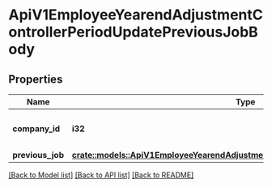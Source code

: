 # ApiV1EmployeeYearendAdjustmentControllerPeriodUpdatePreviousJobBody

## Properties

Name | Type | Description | Notes
------------ | ------------- | ------------- | -------------
**company_id** | **i32** | 更新対象事業所ID（必須） | 
**previous_job** | [**crate::models::ApiV1EmployeeYearendAdjustmentPreviousJobUpdateRequestSerializer**](ApiV1EmployeeYearendAdjustmentPreviousJobUpdateRequestSerializer.md) |  | 

[[Back to Model list]](../README.md#documentation-for-models) [[Back to API list]](../README.md#documentation-for-api-endpoints) [[Back to README]](../README.md)


